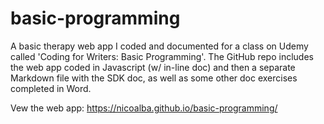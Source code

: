 # basic-programming

A basic therapy web app I coded and documented for a class on Udemy called 'Coding for Writers: Basic Programming'. The GitHub repo includes the web app coded in Javascript (w/ in-line doc) and then a separate Markdown file with the SDK doc, as well as some other doc exercises completed in Word. 

Vew the web app: <https://nicoalba.github.io/basic-programming/>
